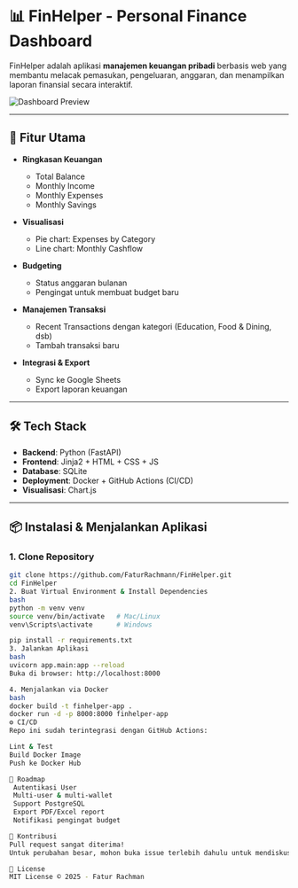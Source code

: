 # 📊 FinHelper - Personal Finance Dashboard

FinHelper adalah aplikasi **manajemen keuangan pribadi** berbasis web yang membantu melacak pemasukan, pengeluaran, anggaran, dan menampilkan laporan finansial secara interaktif.

![Dashboard Preview](./FinHelper%20-%20Personal%20Finance%20Dashboard.png)

---

## 🚀 Fitur Utama

- **Ringkasan Keuangan**  
  - Total Balance  
  - Monthly Income  
  - Monthly Expenses  
  - Monthly Savings  

- **Visualisasi**  
  - Pie chart: Expenses by Category  
  - Line chart: Monthly Cashflow  

- **Budgeting**  
  - Status anggaran bulanan  
  - Pengingat untuk membuat budget baru  

- **Manajemen Transaksi**  
  - Recent Transactions dengan kategori (Education, Food & Dining, dsb)  
  - Tambah transaksi baru  

- **Integrasi & Export**  
  - Sync ke Google Sheets  
  - Export laporan keuangan  

---

## 🛠️ Tech Stack

- **Backend**: Python (FastAPI)  
- **Frontend**: Jinja2 + HTML + CSS + JS  
- **Database**: SQLite  
- **Deployment**: Docker + GitHub Actions (CI/CD)  
- **Visualisasi**: Chart.js  

---

## 📦 Instalasi & Menjalankan Aplikasi

### 1. Clone Repository
```bash
git clone https://github.com/FaturRachmann/FinHelper.git
cd FinHelper
2. Buat Virtual Environment & Install Dependencies
bash
python -m venv venv
source venv/bin/activate   # Mac/Linux
venv\Scripts\activate      # Windows

pip install -r requirements.txt
3. Jalankan Aplikasi
bash
uvicorn app.main:app --reload
Buka di browser: http://localhost:8000

4. Menjalankan via Docker
bash
docker build -t finhelper-app .
docker run -d -p 8000:8000 finhelper-app
⚙️ CI/CD
Repo ini sudah terintegrasi dengan GitHub Actions:

Lint & Test
Build Docker Image
Push ke Docker Hub

📌 Roadmap
 Autentikasi User
 Multi-user & multi-wallet
 Support PostgreSQL
 Export PDF/Excel report
 Notifikasi pengingat budget

🤝 Kontribusi
Pull request sangat diterima!
Untuk perubahan besar, mohon buka issue terlebih dahulu untuk mendiskusikan apa yang ingin diubah.

📜 License
MIT License © 2025 - Fatur Rachman
